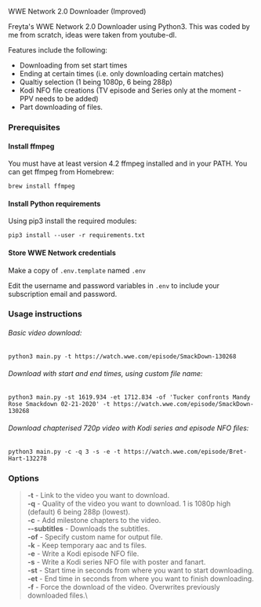 WWE Network 2.0 Downloader (Improved)

Freyta's WWE Network 2.0 Downloader using Python3. This was coded by me from scratch, ideas were taken from youtube-dl.

Features include the following:
- Downloading from set start times
- Ending at certain times (i.e. only downloading certain matches)
- Qualtiy selection (1 being 1080p, 6 being 288p)
- Kodi NFO file creations (TV episode and Series only at the moment - PPV needs to be added)
- Part downloading of files.

### Prerequisites

#### Install ffmpeg
You must have at least version 4.2 ffmpeg installed and in your PATH. You can get ffmpeg from Homebrew:

`brew install ffmpeg`

#### Install Python requirements
Using pip3 install the required modules:

`pip3 install --user -r requirements.txt`

#### Store WWE Network credentials
Make a copy of `.env.template` named `.env`

Edit the username and password variables in `.env` to include your subscription email and password.

### Usage instructions

###### Basic video download:

`python3 main.py -t https://watch.wwe.com/episode/SmackDown-130268`

###### Download with start and end times, using custom file name:

`python3 main.py -st 1619.934 -et 1712.834 -of 'Tucker confronts Mandy Rose Smackdown 02-21-2020' -t https://watch.wwe.com/episode/SmackDown-130268`

###### Download chapterised 720p video with Kodi series and episode NFO files:

`python3 main.py -c -q 3 -s -e -t https://watch.wwe.com/episode/Bret-Hart-132278`


### Options

> **-t** - Link to the video you want to download.\
> **-q** - Quality of the video you want to download. 1 is 1080p high (default) 6 being 288p (lowest).\
> **-c** - Add milestone chapters to the video.\
> **--subtitles** - Downloads the subtitles.\
> **-of** - Specify custom name for output file.\
> **-k** - Keep temporary aac and ts files.\
> **-e** - Write a Kodi episode NFO file.\
> **-s** - Write a Kodi series NFO file with poster and fanart.\
> **-st** - Start time in seconds from where you want to start downloading.\
> **-et** - End time in seconds from where you want to finish downloading.\
> **-f** - Force the download of the video. Overwrites previously downloaded files.\



